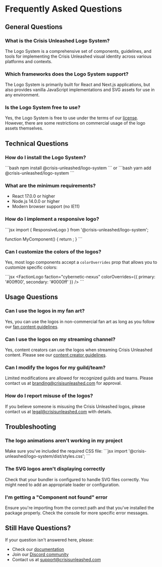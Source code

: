 # Frequently Asked Questions

## General Questions

### What is the Crisis Unleashed Logo System?
The Logo System is a comprehensive set of components, guidelines, and tools for implementing the Crisis Unleashed visual identity across various platforms and contexts.

### Which frameworks does the Logo System support?
The Logo System is primarily built for React and Next.js applications, but also provides vanilla JavaScript implementations and SVG assets for use in any environment.

### Is the Logo System free to use?
Yes, the Logo System is free to use under the terms of our [license](./logo-system-license.md). However, there are some restrictions on commercial usage of the logo assets themselves.

## Technical Questions

### How do I install the Logo System?
\`\`\`bash
npm install @crisis-unleashed/logo-system
\`\`\`
or
\`\`\`bash
yarn add @crisis-unleashed/logo-system
\`\`\`

### What are the minimum requirements?
- React 17.0.0 or higher
- Node.js 14.0.0 or higher
- Modern browser support (no IE11)

### How do I implement a responsive logo?
\`\`\`jsx
import { ResponsiveLogo } from '@crisis-unleashed/logo-system';

function MyComponent() {
  return <ResponsiveLogo variant="primary" />;
}
\`\`\`

### Can I customize the colors of the logos?
Yes, most logo components accept a `colorOverrides` prop that allows you to customize specific colors:

\`\`\`jsx
<FactionLogo 
  faction="cybernetic-nexus" 
  colorOverrides={{
    primary: '#00ff00',
    secondary: '#0000ff'
  }}
/>
\`\`\`

## Usage Questions

### Can I use the logos in my fan art?
Yes, you can use the logos in non-commercial fan art as long as you follow our [fan content guidelines](./fan-content-guidelines.md).

### Can I use the logos on my streaming channel?
Yes, content creators can use the logos when streaming Crisis Unleashed content. Please see our [content creator guidelines](./content-creator-guidelines.md).

### Can I modify the logos for my guild/team?
Limited modifications are allowed for recognized guilds and teams. Please contact us at branding@crisisunleashed.com for approval.

### How do I report misuse of the logos?
If you believe someone is misusing the Crisis Unleashed logos, please contact us at legal@crisisunleashed.com with details.

## Troubleshooting

### The logo animations aren't working in my project
Make sure you've included the required CSS file:
\`\`\`jsx
import '@crisis-unleashed/logo-system/dist/styles.css';
\`\`\`

### The SVG logos aren't displaying correctly
Check that your bundler is configured to handle SVG files correctly. You might need to add an appropriate loader or configuration.

### I'm getting a "Component not found" error
Ensure you're importing from the correct path and that you've installed the package properly. Check the console for more specific error messages.

## Still Have Questions?

If your question isn't answered here, please:
- Check our [documentation](./logo-system.md)
- Join our [Discord community](https://discord.gg/crisisunleashed)
- Contact us at support@crisisunleashed.com
